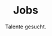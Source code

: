 ---
title: Jobs
subtitle: Talente gesucht.
lang: de
excerpt: Das Interaction Design Lab ist die Forschungseinrichtung des Studiengangs Interface Design an der Fachhochschule Potsdam. Das Labor beherbergt ein internationales Team an Forscher_innen, Designer_innen und Entwickler_innen, die ihre Wurzeln in Wissenschaft und Industrie haben. Wir schaffen eine Schnittstelle zwischen Lehre, Forschung, Entwicklung, Technologietransfer, Design und Wissenstransfer und öffnen damit einen Raum für multidisziplinäre Projekte.
layout: home
redirect_from:
  - "/index"
---